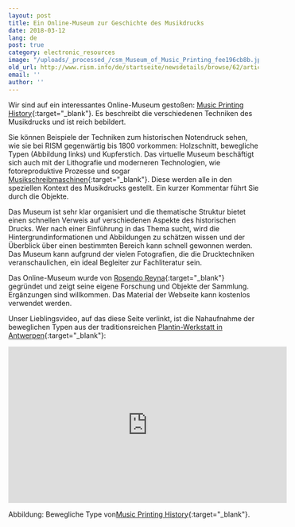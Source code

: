 ```yaml
---
layout: post
title: Ein Online-Museum zur Geschichte des Musikdrucks
date: 2018-03-12
lang: de
post: true
category: electronic_resources
image: "/uploads/_processed_/csm_Museum_of_Music_Printing_fee196cb8b.jpg"
old_url: http://www.rism.info/de/startseite/newsdetails/browse/62/article/64/the-music-printing-history-online-museum.html
email: ''
author: ''
---
```



Wir sind auf ein interessantes Online-Museum gestoßen: [Music Printing History](http://www.musicprintinghistory.org/){:target="_blank"}. Es beschreibt die verschiedenen Techniken des Musikdrucks und ist reich bebildert.

Sie können Beispiele der Techniken zum historischen Notendruck sehen, wie sie bei RISM gegenwärtig bis 1800 vorkommen: Holzschnitt, bewegliche Typen (Abbildung links) und Kupferstich. Das virtuelle Museum beschäftigt sich auch mit der Lithografie und moderneren Technologien, wie fotoreproduktive Prozesse und sogar [Musikschreibmaschinen](http://www.musicprintinghistory.org/music-typewriters){:target="_blank"}. Diese werden alle in den speziellen Kontext des Musikdrucks gestellt. Ein kurzer Kommentar führt Sie durch die Objekte.

Das Museum ist sehr klar organisiert und die thematische Struktur bietet einen schnellen Verweis auf verschiedenen Aspekte des historischen Drucks. Wer nach einer Einführung in das Thema sucht, wird die Hintergrundinformationen und Abbildungen zu schätzen wissen und der Überblick über einen bestimmten Bereich kann schnell gewonnen werden. Das Museum kann aufgrund der vielen Fotografien, die die Drucktechniken veranschaulichen, ein ideal Begleiter zur Fachliteratur sein.

Das Online-Museum wurde von [Rosendo Reyna](http://www.musicprintinghistory.org/about){:target="_blank"} gegründet und zeigt seine eigene Forschung und Objekte der Sammlung. Ergänzungen sind willkommen. Das Material der Webseite kann kostenlos verwendet werden.

Unser Lieblingsvideo, auf das diese Seite verlinkt, ist die Nahaufnahme der beweglichen Typen aus der traditionsreichen [Plantin-Werkstatt in Antwerpen](https://opac.rism.info/search?View=rism&q=Plantin&Language=en){:target="_blank"}:

<iframe width="560" height="315" src="https://www.youtube.com/embed/3n0s7nsdsrk" frameborder="0" allow="autoplay; encrypted-media" allowfullscreen></iframe>


Abbildung: Bewegliche Type von[Music Printing History](http://www.musicprintinghistory.org/music-type/making-music-type){:target="_blank"}.

<script type="text/javascript">var switchTo5x=true;</script><script type="text/javascript" src="http://w.sharethis.com/button/buttons.js"></script><script type="text/javascript">stLight.options({publisher: "9b601438-1ce1-49d8-bfd7-9cff5df54c17", doNotHash: false, doNotCopy: false, hashAddressBar: false});</script>




